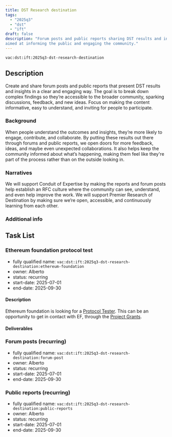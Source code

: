 ```yaml
---
title: DST Research destination
tags:
  - "2025q3"
  - "dst"
  - "ift"
draft: false
description: "Forum posts and public reports sharing DST results and insights,
aimed at informing the public and engaging the community."
---
```


`vac:dst:ift:2025q3-dst-research-destination`


## Description
Create and share forum posts and public reports 
that present DST results and insights in a clear and engaging way. 
The goal is to break down complex findings 
so they’re accessible to the broader community, 
sparking discussions, feedback, and new ideas. 
Focus on making the content informative, 
easy to understand, and inviting for people to participate.

### Background
When people understand the outcomes and insights,
they’re more likely to engage, contribute, and collaborate.
By putting these results out there through forums and public reports,
we open doors for more feedback, ideas, and maybe even unexpected collaborations.
It also helps keep the community informed about what’s happening,
making them feel like they're part of the process 
rather than on the outside looking in.

### Narratives
We will support Conduit of Expertise by making the reports
and forum posts help establish an RFC culture
where the community can see, understand, and even help improve the work.
We will support Premier Research of Destination 
by making sure we’re open, accessible, and continuously learning from each other.

### Additional info

## Task List

### Ethereum foundation protocol test

* fully qualified name: `vac:dst:ift:2025q3-dst-research-destination:ethereum-foundation`
* owner: Alberto
* status: recurring
* start-date: 2025-07-01
* end-date: 2025-09-30

#### Description

Ethereum foundation is looking for a [Protocol Tester](https://jobs.lever.co/ethereumfoundation/c9ef74e7-1fb7-4a8e-88cc-11aa178d49e2).
This can be an opportunity to get in contact with EF,
through the [Project Grants](https://esp.ethereum.foundation/applicants/project-grants).

#### Deliverables


### Forum posts (recurring)

* fully qualified name: `vac:dst:ift:2025q3-dst-research-destination:forum-post`
* owner: Alberto
* status: recurring
* start-date: 2025-07-01
* end-date: 2025-09-30

### Public reports (recurring)

* fully qualified name: `vac:dst:ift:2025q3-dst-research-destination:public-reports`
* owner: Alberto
* status: recurring
* start-date: 2025-07-01
* end-date: 2025-09-30
